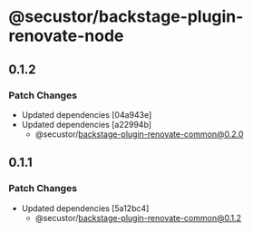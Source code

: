 # @secustor/backstage-plugin-renovate-node

## 0.1.2

### Patch Changes

- Updated dependencies [04a943e]
- Updated dependencies [a22994b]
  - @secustor/backstage-plugin-renovate-common@0.2.0

## 0.1.1

### Patch Changes

- Updated dependencies [5a12bc4]
  - @secustor/backstage-plugin-renovate-common@0.1.2
